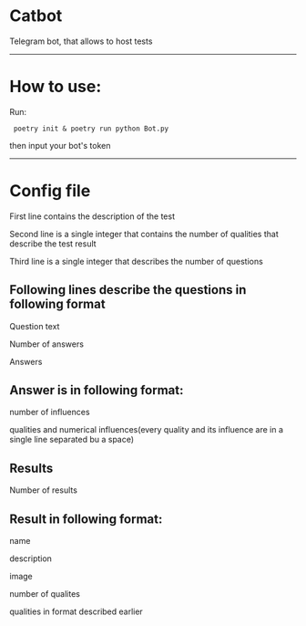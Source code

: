 <h1>Catbot</h1>
<p> Telegram bot, that allows to host  tests </p> 
<hr />
<h1> How to use: </h1>
<p>
Run:

``` poetry init & poetry run python Bot.py```

then input your bot's token
</p>
<hr />
<h1> Config file </h1>
<p>First line contains the description of the test</p>
<p>Second line is a single integer that contains the number of qualities that describe the test result</p>
<p>Third line is a single integer that describes the number of questions</p>
<div>
<h2>Following lines describe the questions in following format</h2>
<p>Question text</p>
<p>Number of answers</p>
<p>Answers</p>
<h2>Answer is in following format:</h2>
<p>number of influences</p>
<p>qualities and numerical influences(every quality and its influence are in a single line separated bu a space)</p>
<h2>Results</h2>
<p>Number of results</p>
<h2>Result in following format: </h2>
<p> name</p>
<p>description</p>
<p>image</p>
<p>number of qualites</p>
<p>qualities in format described earlier</p>
</div>